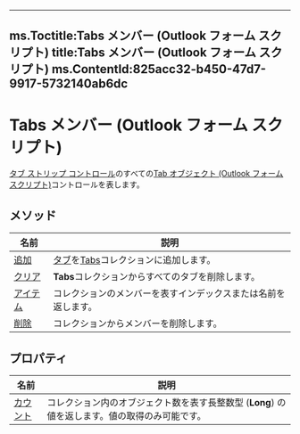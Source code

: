

---
ms.Toctitle:Tabs メンバー (Outlook フォーム スクリプト)
title:Tabs メンバー (Outlook フォーム スクリプト)
ms.ContentId:825acc32-b450-47d7-9917-5732140ab6dc
---
# Tabs メンバー (Outlook フォーム スクリプト)




[タブ ストリップ コントロール](643c896a-2304-42f3-f5e9-0feee6d22364)のすべての[Tab オブジェクト (Outlook フォーム スクリプト)](b5571953-0e47-a994-3e82-4e439a77afa8.md)コントロールを表します。

## メソッド

|**名前**|**説明**|
|---|---|
|[追加](dbc72cb8-e37e-ae98-d18c-0042dc6c139f)|[タブ](b5571953-0e47-a994-3e82-4e439a77afa8)を[Tabs](0b209e50-60c7-e991-f0fb-627dd17cb7ec.md)コレクションに追加します。|
|[クリア](06524f2d-1a23-af5f-7fbd-4fffd3aa8d4d.md)|**Tabs**コレクションからすべてのタブを削除します。|
|[アイテム](3ceaf249-e2e8-4ef2-96f8-6379fbb81c4a.md)|コレクションのメンバーを表すインデックスまたは名前を返します。|
|[削除](f0fa694c-112a-b85f-b1c8-74b935fe2609.md)|コレクションからメンバーを削除します。|




## プロパティ

|**名前**|**説明**|
|---|---|
|[カウント](1424d686-d082-26f8-8312-942aad178813)|コレクション内のオブジェクト数を表す長整数型 (**Long**) の値を返します。値の取得のみ可能です。|





